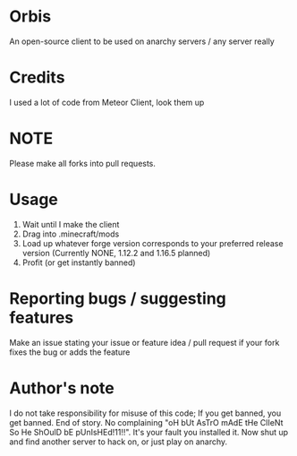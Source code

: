 # Orbis
An open-source client to be used on anarchy servers / any server really

# Credits
I used a lot of code from Meteor Client, look them up

# NOTE
Please make all forks into pull requests.

# Usage
1. Wait until I make the client
2. Drag into .minecraft/mods
3. Load up whatever forge version corresponds to your preferred release version (Currently NONE, 1.12.2 and 1.16.5 planned)
4. Profit (or get instantly banned)

# Reporting bugs / suggesting features

Make an issue stating your issue or feature idea / pull request if your fork fixes the bug or adds the feature

# Author's note
I do not take responsibility for misuse of this code; If you get banned, you get banned. End of story. No complaining "oH bUt AsTrO mAdE tHe ClIeNt So He ShOulD bE pUnIsHEd!11!!". It's your fault you installed it. Now shut up and find another server to hack on, or just play on anarchy.

